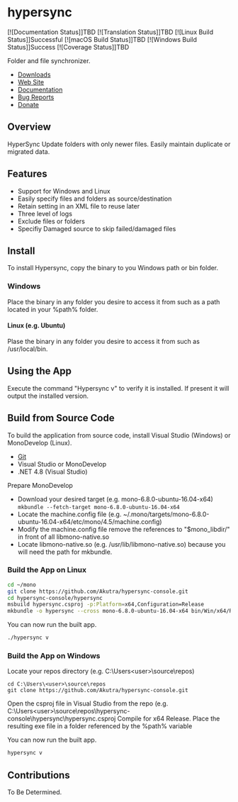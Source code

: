 # hypersync

[![Documentation Status]]TBD
[![Translation Status]]TBD
[![Linux Build Status]]Successful
[![macOS Build Status]]TBD
[![Windows Build Status]]Success
[![Coverage Status]]TBD

Folder and file synchronizer.

- [Downloads](https://github.com/Akutra/hypersync-console/releases)
- [Web Site](https://github.com/Akutra/hypersync-console)
- [Documentation]()
- [Bug Reports](https://github.com/Akutra/hypersync-console/issues)
- [Donate]()

## Overview

HyperSync Update folders with only newer files. Easily maintain duplicate or migrated data.

## Features

* Support for Windows and Linux
* Easily specify files and folders as source/destination
* Retain setting in an XML file to reuse later
* Three level of logs
* Exclude files or folders
* Specifiy Damaged source to skip failed/damaged files

## Install

To install Hypersync, copy the binary to you Windows path or bin folder.

### Windows

Place the binary in any folder you desire to access it from such as a path located in your %path% folder.

#### Linux (e.g. Ubuntu)

Plase the binary in any folder you desire to access it from such as /usr/local/bin.

## Using the App

Execute the command "Hypersync v" to verify it is installed. If present it will output the installed version.

## Build from Source Code

To build the application from source code, install Visual Studio (Windows) or MonoDevelop (Linux).

- [Git](https://git-scm.com/)
- Visual Studio or MonoDevelop
- .NET 4.8 (Visual Studio)

Prepare MonoDevelop
- Download your desired target (e.g. mono-6.8.0-ubuntu-16.04-x64)
  ``` mkbundle --fetch-target mono-6.8.0-ubuntu-16.04-x64 ```
- Locate the machine.config file (e.g. ~/.mono/targets/mono-6.8.0-ubuntu-16.04-x64/etc/mono/4.5/machine.config)
- Modify the machine.config file remove the references to "$mono_libdir/" in front of all libmono-native.so
- Locate libmono-native.so (e.g. /usr/lib/libmono-native.so) because you will need the path for mkbundle.


### Build the App on Linux

```bash
cd ~/mono
git clone https://github.com/Akutra/hypersync-console.git
cd hypersync-console/hypersync
msbuild hypersync.csproj -p:Platform=x64,Configuration=Release
mkbundle -o hypersync --cross mono-6.8.0-ubuntu-16.04-x64 bin/Win/x64/Release/Hypersync.exe --machine-config /etc/mono/4.5/machine.config --library /usr/lib/libmono-native.so
```

You can now run the built app.

```bash
./hypersync v
```
### Build the App on Windows

Locate your repos directory (e.g. C:\Users\<user>\source\repos\)
```
cd C:\Users\<user>\source\repos
git clone https://github.com/Akutra/hypersync-console.git
```
Open the csproj file in Visual Studio from the repo (e.g. C:\Users\<user>\source\repos\hypersync-console\hypersync\hypersync.csproj
Compile for x64 Release.
Place the resulting exe file in a folder referenced by the %path% variable

You can now run the built app.

```bash
hypersync v
```

## Contributions

To Be Determined.
